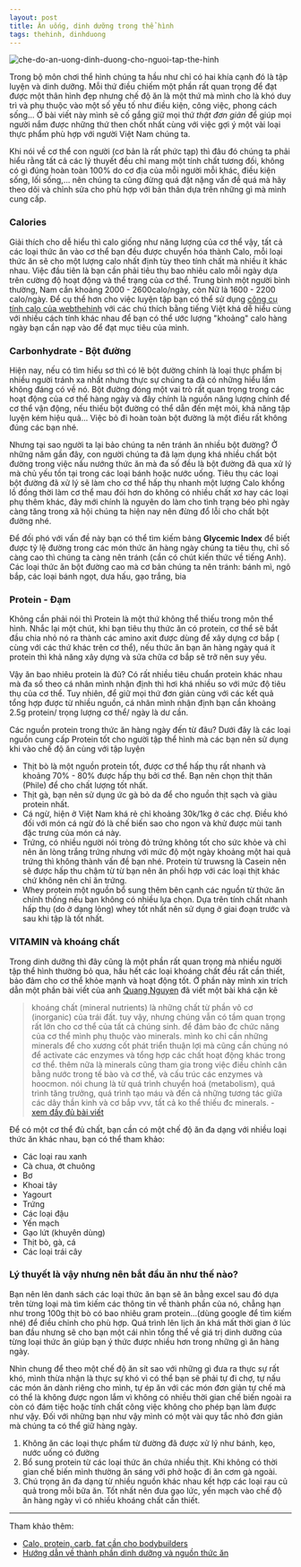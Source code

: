 ```yaml
---
layout: post
title: Ăn uống, dinh dưỡng trong thể hình
tags: thehinh, dinhduong  
---
```


![che-do-an-uong-dinh-duong-cho-nguoi-tap-the-hinh](https://cloud.githubusercontent.com/assets/19565657/19036464/30749c26-899a-11e6-89d0-28d436ca4604.jpg)

Trong bộ môn chơi thể hình chúng ta hầu như chỉ có hai khía cạnh đó là tập luyện và dinh dưỡng. Mỗi thứ điều chiếm một phần rất quan trọng để đạt được một thân hình đẹp nhưng chế độ ăn là một thứ mà mình cho là khó duy trì và phụ thuộc vào một số yếu tố như điều kiện, công việc, phong cách sống... Ở bài viết này mình sẽ cố gắng giữ mọi thứ *thật đơn giản* để giúp mọi người nắm được những thứ then chốt nhất cùng với việc gợi ý một vài loại thực phẩm phù hợp với người Việt Nam chúng ta. 

Khi nói về cơ thể con người (cơ bản là rất phức tạp) thì đâu đó chúng ta phải hiểu rằng tất cả các lý thuyết đều chỉ mang một tính chất tương đối, không có gì đúng hoàn toàn 100% do cơ địa của mỗi người mỗi khác, điều kiện sống, lối sống,... nên chúng ta cũng đừng quá đặt nặng vấn đề quá mà hãy theo dõi và chỉnh sửa cho phù hợp với bản thân dựa trên những gì mà mình cung cấp.

### Calories

Giải thích cho dễ hiểu thì calo giống như năng lượng của cơ thể vậy, tất cả các loại thức ăn vào cơ thể bạn đều được chuyển hóa thành Calo, mỗi loại thức ăn sẽ cho một lượng calo nhất định tùy theo tính chất mà nhiều ít khác nhau. Việc đầu tiên là bạn cần phải tiêu thụ bao nhiêu calo mỗi ngày dựa trên cường độ hoạt động và thể trạng của cơ thể. Trung bình một người bình thường, Nam cần khoảng 2000 - 2600calo/ngày, còn Nữ là 1600 - 2200 calo/ngày. Để cụ thể hơn cho việc luyện tập bạn có thể sử dụng [công cụ tính calo của webthehinh](http://www.webthehinh.com/community/pages/cong-cu-tinh-luong-calo-bodybuilders/) với các chú thích bằng tiếng Việt khá dễ hiểu cùng với nhiều cách tính khác nhau để bạn có thể ước lượng "khoảng" calo hàng ngày bạn cần nạp vào để đạt mục tiêu của mình.

### Carbonhydrate - Bột đường

Hiện nay, nếu có tìm hiểu sơ thì có lẽ bột đường chính là loại thực phẩm bị nhiều người tránh xa nhất nhưng thực sự chúng ta đã có những hiểu lầm không đáng có về nó. Bột đường đóng một vai trò rất quan trọng trong các hoạt động của cơ thể hàng ngày và đây chính là nguồn năng lượng chính để cơ thể vận động, nếu thiếu bột đường có thể dẫn đến mệt mỏi, khả năng tập luyện kém hiệu quả... Việc bỏ đi hoàn toàn bột đường là một điều rất không đúng các bạn nhé.

Nhưng tại sao người ta lại bảo chúng ta nên tránh ăn nhiều bột đường? Ở những năm gần đây, con người chúng ta đã lạm dụng khá nhiều chất bột đường trong việc nấu nướng thức ăn mà đa số đều là bột đường đã qua xử lý mà chủ yếu tồn tại trong các loại bánh hoặc nước uống. Tiêu thụ các loại bột đường đã xử lý sẽ làm cho cơ thể hấp thụ nhanh một lượng Calo khổng lồ đồng thời làm cơ thể mau đói hơn do không có nhiều chất xơ hay các loại phụ thêm khác, đây mới chính là nguyên do làm cho tình trạng béo phì ngày càng tăng trong xã hội chúng ta hiện nay nên đừng đổ lỗi cho chất bột đường nhé.

Để đối phó với vấn đề này bạn có thể tìm kiếm bảng **Glycemic Index** để biết được tỷ lệ đường trong các món thức ăn hàng ngày chúng ta tiêu thụ, chỉ số càng cao thì chúng ta càng nên tránh (cần có chút kiến thức về tiếng Anh). Các loại thức ăn bột đường cao mà cơ bản chúng ta nên tránh: bánh mì, ngô bắp, các loại bánh ngọt, dưa hấu, gạo trắng, bia

### Protein - Đạm

Không cần phải nói thì Protein là một thứ không thể thiếu trong môn thể hình. Nhắc lại một chút, khi bạn tiêu thụ thức ăn có protein, cơ thể sẽ bắt đầu chia nhỏ nó ra thành các amino axit được dùng để xây dựng cơ bắp ( cùng với các thứ khác trên cơ thể), nếu thức ăn bạn ăn hàng ngày quá ít protein thì khả năng xây dựng và sửa chữa cơ bắp sẽ trở nên suy yếu.

Vậy ăn bao nhiêu protein là đủ? Có rất nhiều tiêu chuẩn protein khác nhau mà đa số theo cá nhân mình nhận định thì hơi khá nhiều so với mức độ tiêu thụ của cơ thể. Tuy nhiên, để giữ mọi thứ đơn giản cùng với các kết quả tổng hợp được từ nhiều nguồn, cá nhân mình nhận định bạn cần khoảng 2.5g protein/ trọng lượng cơ thể/ ngày là dư cần. 

Các nguồn protein trong thức ăn hàng ngày đến từ đâu? Dưới đây là các loại nguồn cung cấp Protein tốt cho người tập thể hình mà các bạn nên sử dụng khi vào chế độ ăn cùng với tập luyện

 * Thịt bò là một nguồn protein tốt, được cơ thể hấp thụ rất nhanh và khoảng 70% - 80% được hấp thụ bởi cơ thể. Bạn nên chọn thịt thăn (Phile) để cho chất lượng tốt nhất.
 * Thịt gà, bạn nên sử dụng ức gà bỏ da để cho nguồn thịt sạch và giàu protein nhất.
 * Cá ngừ, hiện ở Việt Nam khá rẻ chỉ khoảng 30k/1kg ở các chợ. Điều khó đối với món cá ngừ đó là chế biến sao cho ngon và khử được mùi tanh đặc trưng của món cá này.
 * Trứng, có nhiều người nói tròng đỏ trứng không tốt cho sức khỏe và chỉ nên ăn lòng trắng trứng nhưng với mức độ một ngày khoảng một hai quả trứng thì không thành vấn đề bạn nhé. Protein từ truwsng là Casein nên sẽ được hấp thu chậm từ từ bạn nên ăn phối hợp với các loại thịt khác chứ không nên chỉ ăn trứng.
 * Whey protein một nguồn bổ sung thêm bên cạnh các nguồn từ thức ăn chính thống nếu bạn không có nhiều lựa chọn. Dựa trên tính chất nhanh hấp thụ (do ở dạng lỏng) whey tốt nhất nên sử dụng ở giai đoạn trước và sau khi tập là tốt nhất.

### VITAMIN và khoáng chất

Trong dinh dưỡng thì đây cũng là một phần rất quan trọng mà nhiều người tập thể hình thường bỏ qua, hầu hết các loại khoáng chất đều rất cần thiết, bảo đảm cho cơ thể khỏe mạnh và hoạt động tốt. Ở phần này mình xin trích dẫn một phần bài viết của anh [Quang Nguyen](https://www.facebook.com/quangbangs) đã viết một bài khá cặn kẽ

>khoáng chất (mineral nutrients) là những chất từ phần vô cơ (inorganic) của trái đất. tuy vậy, nhưng chúng vẫn có tầm quan trọng rất lớn cho cơ thể của tất cả chúng sinh. để đảm bảo đc chức năng của cơ thể mình phụ thuộc vào minerals. mình ko chỉ cần những minerals để cho xương cốt phát triển thuận lợi mà cũng cần chúng nó để activate các enzymes và tổng hợp các chất hoạt động khác trong cơ thể. thêm nữa là minerals cũng tham gia trong việc điều chỉnh cân bằng nước trong tế bào và cơ thể, và cấu trúc các enzymes và hoocmon. nói chung là từ quá trình chuyển hoá (metabolism), quá trình tăng trưởng, quá trình tạo máu và đến cả những tương tác giữa các dây thần kinh và cơ bắp vvv, tất cả ko thể thiếu đc minerals. - [xem đầy đủ bài viết](https://www.facebook.com/photo.php?fbid=1191861580832707&set=a.467984566553749.110479.100000266292939&type=3&theater)

Để có một cơ thể đủ chất, bạn cần có một chế độ ăn đa dạng với nhiều loại thức ăn khác nhau, bạn có thể tham khảo:

 * Các loại rau xanh
 * Cà chua, ớt chuông
 * Bơ
 * Khoai tây
 * Yagourt
 * Trứng
 * Các loại đậu
 * Yến mạch
 * Gạo lứt (khuyên dùng)
 * Thịt bò, gà, cá
 * Các loại trái cây

### Lý thuyết là vậy nhưng nên bắt đầu ăn như thế nào?

Bạn nên lên danh sách các loại thức ăn bạn sẽ ăn bằng excel sau đó dựa trên từng loại mà tìm kiếm các thông tin về thành phần của nó, chẳng hạn như trong 100g thịt bò có bao nhiêu gram protein...(dùng google để tìm kiếm nhé) để điều chỉnh cho phù hợp. Quá trình lên lịch ăn khá mất thời gian ở lúc ban đầu nhưng sẽ cho bạn một cái nhìn tổng thể về giá trị dinh dưỡng của từng loại thức ăn giúp bạn ý thức được nhiều hơn trong những gì ăn hàng ngày.

Nhìn chung để theo một chế độ ăn sít sao với những gì đưa ra thực sự rất khó, mình thừa nhận là thực sự khó vì có thể bạn sẽ phải tự đi chợ, tự nấu các món ăn dành riêng cho mình, tự ép ăn với các món đơn giản tự chế mà có thể là không được ngon lắm vì không có nhiều thời gian chế biến ngoài ra còn có đám tiệc hoặc tính chất công việc không cho phép bạn làm được như vậy. Đối với những bạn như vậy mình có một vài quy tắc nhỏ đơn giản mà chúng ta có thể giữ hàng ngày.

 1. Không ăn các loại thực phẩm từ đường đã được xử lý như bánh, kẹo, nước uống có đường
 2. Bổ sung protein từ các loại thức ăn chứa nhiều thịt. Khi không có thời gian chế biến mình thường ăn sáng với phở hoặc đi ăn cơm gà ngoài.
 3. Chú trọng ăn đa dạng từ nhiều nguồn khác nhau kết hợp các loại rau củ quả trong mỗi bữa ăn. Tốt nhất nên đưa gạo lức, yến mạch vào chế độ ăn hàng ngày vì có nhiều khoáng chất cần thiết.

---
Tham khảo thêm:

 * [Calo, protein, carb, fat cần cho bodybuilders](http://www.webthehinh.com/community/threads/22694/)
 * [Hướng dẫn về thành phần dinh dưỡng và nguồn thức ăn](http://www.webthehinh.com/community/threads/22699/)

